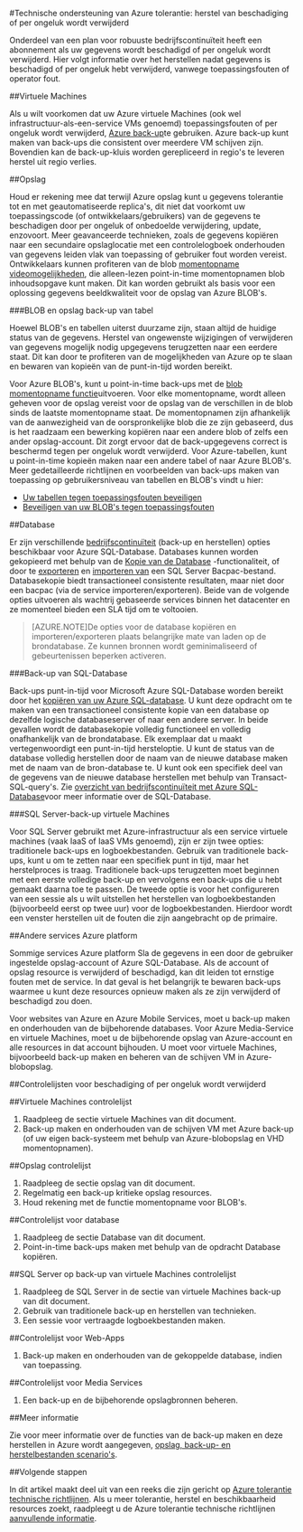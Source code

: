 <properties
   pageTitle="Tolerantie technische richtlijnen voor het herstellen van beschadigde gegevens of per ongeluk wordt verwijderd | Microsoft Azure"
   description="Artikel met informatie over het herstellen van beschadiging van gegevens of gegevens per ongeluk verwijdering en ontwerpen fouttolerante toepassingen robuuste, beschikbaar zijn, problemen, evenals planning voor herstel"
   services=""
   documentationCenter="na"
   authors="adamglick"
   manager="saladki"
   editor=""/>

<tags
   ms.service="resiliency"
   ms.devlang="na"
   ms.topic="article"
   ms.tgt_pltfrm="na"
   ms.workload="na"
   ms.date="08/18/2016"
   ms.author="aglick"/>

#<a name="azure-resiliency-technical-guidance-recovery-from-data-corruption-or-accidental-deletion"></a>Technische ondersteuning van Azure tolerantie: herstel van beschadiging of per ongeluk wordt verwijderd

Onderdeel van een plan voor robuuste bedrijfscontinuïteit heeft een abonnement als uw gegevens wordt beschadigd of per ongeluk wordt verwijderd. Hier volgt informatie over het herstellen nadat gegevens is beschadigd of per ongeluk hebt verwijderd, vanwege toepassingsfouten of operator fout.

##<a name="virtual-machines"></a>Virtuele Machines

Als u wilt voorkomen dat uw Azure virtuele Machines (ook wel infrastructuur-als-een-service VMs genoemd) toepassingsfouten of per ongeluk wordt verwijderd, [Azure back-up](https://azure.microsoft.com/services/backup/)te gebruiken. Azure back-up kunt maken van back-ups die consistent over meerdere VM schijven zijn. Bovendien kan de back-up-kluis worden gerepliceerd in regio's te leveren herstel uit regio verlies.

##<a name="storage"></a>Opslag

Houd er rekening mee dat terwijl Azure opslag kunt u gegevens tolerantie tot en met geautomatiseerde replica's, dit niet dat voorkomt uw toepassingscode (of ontwikkelaars/gebruikers) van de gegevens te beschadigen door per ongeluk of onbedoelde verwijdering, update, enzovoort. Meer geavanceerde technieken, zoals de gegevens kopiëren naar een secundaire opslaglocatie met een controlelogboek onderhouden van gegevens leiden vlak van toepassing of gebruiker fout worden vereist. Ontwikkelaars kunnen profiteren van de blob [momentopname videomogelijkheden](https://msdn.microsoft.com/library/azure/ee691971.aspx), die alleen-lezen point-in-time momentopnamen blob inhoudsopgave kunt maken. Dit kan worden gebruikt als basis voor een oplossing gegevens beeldkwaliteit voor de opslag van Azure BLOB's.

###<a name="blob-and-table-storage-backup"></a>BLOB en opslag back-up van tabel

Hoewel BLOB's en tabellen uiterst duurzame zijn, staan altijd de huidige status van de gegevens. Herstel van ongewenste wijzigingen of verwijderen van gegevens mogelijk nodig upgegevens terugzetten naar een eerdere staat. Dit kan door te profiteren van de mogelijkheden van Azure op te slaan en bewaren van kopieën van de punt-in-tijd worden bereikt.

Voor Azure BLOB's, kunt u point-in-time back-ups met de [blob momentopname functie](https://msdn.microsoft.com/library/ee691971.aspx)uitvoeren. Voor elke momentopname, wordt alleen geheven voor de opslag vereist voor de opslag van de verschillen in de blob sinds de laatste momentopname staat. De momentopnamen zijn afhankelijk van de aanwezigheid van de oorspronkelijke blob die ze zijn gebaseerd, dus is het raadzaam een bewerking kopiëren naar een andere blob of zelfs een ander opslag-account. Dit zorgt ervoor dat de back-upgegevens correct is beschermd tegen per ongeluk wordt verwijderd. Voor Azure-tabellen, kunt u point-in-time kopieën maken naar een andere tabel of naar Azure BLOB's. Meer gedetailleerde richtlijnen en voorbeelden van back-ups maken van toepassing op gebruikersniveau van tabellen en BLOB's vindt u hier:

  * [Uw tabellen tegen toepassingsfouten beveiligen](https://blogs.msdn.microsoft.com/windowsazurestorage/2010/05/03/protecting-your-tables-against-application-errors/)
  * [Beveiligen van uw BLOB's tegen toepassingsfouten](https://blogs.msdn.microsoft.com/windowsazurestorage/2010/04/29/protecting-your-blobs-against-application-errors/)

##<a name="database"></a>Database

Er zijn verschillende [bedrijfscontinuïteit](../sql-database/sql-database-business-continuity.md) (back-up en herstellen) opties beschikbaar voor Azure SQL-Database. Databases kunnen worden gekopieerd met behulp van de [Kopie van de Database](../sql-database/sql-database-copy.md) -functionaliteit, of door te [exporteren](../sql-database/sql-database-export.md) en [importeren van](https://msdn.microsoft.com/library/hh710052.aspx) een SQL Server Bacpac-bestand. Databasekopie biedt transactioneel consistente resultaten, maar niet door een bacpac (via de service importeren/exporteren). Beide van de volgende opties uitvoeren als wachtrij gebaseerde services binnen het datacenter en ze momenteel bieden een SLA tijd om te voltooien.

>[AZURE.NOTE]De opties voor de database kopiëren en importeren/exporteren plaats belangrijke mate van laden op de brondatabase. Ze kunnen bronnen wordt geminimaliseerd of gebeurtenissen beperken activeren.

###<a name="sql-database-backup"></a>Back-up van SQL-Database

Back-ups punt-in-tijd voor Microsoft Azure SQL-Database worden bereikt door het [kopiëren van uw Azure SQL-database](../sql-database/sql-database-copy.md). U kunt deze opdracht om te maken van een transactioneel consistente kopie van een database op dezelfde logische databaseserver of naar een andere server. In beide gevallen wordt de databasekopie volledig functioneel en volledig onafhankelijk van de brondatabase. Elk exemplaar dat u maakt vertegenwoordigt een punt-in-tijd hersteloptie. U kunt de status van de database volledig herstellen door de naam van de nieuwe database maken met de naam van de bron-database te. U kunt ook een specifiek deel van de gegevens van de nieuwe database herstellen met behulp van Transact-SQL-query's. Zie [overzicht van bedrijfscontinuïteit met Azure SQL-Database](../sql-database/sql-database-business-continuity.md)voor meer informatie over de SQL-Database.

###<a name="sql-server-on-virtual-machines-backup"></a>SQL Server-back-up virtuele Machines

Voor SQL Server gebruikt met Azure-infrastructuur als een service virtuele machines (vaak IaaS of IaaS VMs genoemd), zijn er zijn twee opties: traditionele back-ups en logboekbestanden. Gebruik van traditionele back-ups, kunt u om te zetten naar een specifiek punt in tijd, maar het herstelproces is traag. Traditionele back-ups terugzetten moet beginnen met een eerste volledige back-up en vervolgens een back-ups die u hebt gemaakt daarna toe te passen. De tweede optie is voor het configureren van een sessie als u wilt uitstellen het herstellen van logboekbestanden (bijvoorbeeld eerst op twee uur) voor de logboekbestanden. Hierdoor wordt een venster herstellen uit de fouten die zijn aangebracht op de primaire.

##<a name="other-azure-platform-services"></a>Andere services Azure platform

Sommige services Azure platform Sla de gegevens in een door de gebruiker ingestelde opslag-account of Azure SQL-Database. Als de account of opslag resource is verwijderd of beschadigd, kan dit leiden tot ernstige fouten met de service. In dat geval is het belangrijk te bewaren back-ups waarmee u kunt deze resources opnieuw maken als ze zijn verwijderd of beschadigd zou doen.

Voor websites van Azure en Azure Mobile Services, moet u back-up maken en onderhouden van de bijbehorende databases. Voor Azure Media-Service en virtuele Machines, moet u de bijbehorende opslag van Azure-account en alle resources in dat account bijhouden. U moet voor virtuele Machines, bijvoorbeeld back-up maken en beheren van de schijven VM in Azure-blobopslag.

##<a name="checklists-for-data-corruption-or-accidental-deletion"></a>Controlelijsten voor beschadiging of per ongeluk wordt verwijderd

##<a name="virtual-machines-checklist"></a>Virtuele Machines controlelijst

  1. Raadpleeg de sectie virtuele Machines van dit document.
  2. Back-up maken en onderhouden van de schijven VM met Azure back-up (of uw eigen back-systeem met behulp van Azure-blobopslag en VHD momentopnamen).

##<a name="storage-checklist"></a>Opslag controlelijst

  1. Raadpleeg de sectie opslag van dit document.
  2. Regelmatig een back-up kritieke opslag resources.
  3. Houd rekening met de functie momentopname voor BLOB's.

##<a name="database-checklist"></a>Controlelijst voor database

  1. Raadpleeg de sectie Database van dit document.
  2. Point-in-time back-ups maken met behulp van de opdracht Database kopiëren.

##<a name="sql-server-on-virtual-machines-backup-checklist"></a>SQL Server op back-up van virtuele Machines controlelijst

  1. Raadpleeg de SQL Server in de sectie van virtuele Machines back-up van dit document.
  2. Gebruik van traditionele back-up en herstellen van technieken.
  3. Een sessie voor vertraagde logboekbestanden maken.

##<a name="web-apps-checklist"></a>Controlelijst voor Web-Apps

  1. Back-up maken en onderhouden van de gekoppelde database, indien van toepassing.

##<a name="media-services-checklist"></a>Controlelijst voor Media Services

  1. Een back-up en de bijbehorende opslagbronnen beheren.

##<a name="more-information"></a>Meer informatie

Zie voor meer informatie over de functies van de back-up maken en deze herstellen in Azure wordt aangegeven, [opslag, back-up- en herstelbestanden scenario's](https://azure.microsoft.com/documentation/scenarios/storage-backup-recovery/).

##<a name="next-steps"></a>Volgende stappen

In dit artikel maakt deel uit van een reeks die zijn gericht op [Azure tolerantie technische richtlijnen](./resiliency-technical-guidance.md). Als u meer tolerantie, herstel en beschikbaarheid resources zoekt, raadpleegt u de Azure tolerantie technische richtlijnen [aanvullende informatie](./resiliency-technical-guidance.md#additional-resources).